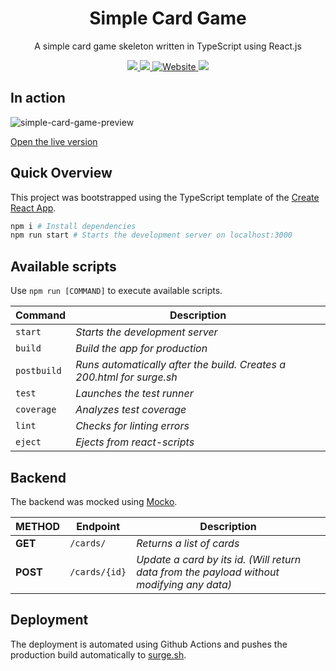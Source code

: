<p align="center">
  <h1 align="center">Simple Card Game</h1>
  <p align="center">A simple card game skeleton written in TypeScript using React.js</p>
  <p align="center">
    <a href="https://github.com/dschu-lab/simple-card-game/actions/workflows/pr-check.yml">
      <img src="https://github.com/dschu-lab/simple-card-game/actions/workflows/pr-check.yml/badge.svg" />
    </a>
    <a href="https://codecov.io/gh/dschu-lab/simple-card-game">
      <img src="https://codecov.io/gh/dschu-lab/simple-card-game/branch/main/graph/badge.svg?token=RV3LHBDCBH"/>
    </a>
    <a href="https://dschu-simple-card-game.surge.sh">
      <img alt="Website" src="https://img.shields.io/website?url=https%3A%2F%2Fdschu-simple-card-game.surge.sh">
    </a>
    <a href="https://github.com/prettier/prettier">
      <img src="https://img.shields.io/badge/code_style-prettier-ff69b4.svg?style=flat-square" />
    </a>
  </p>
</p>

## In action

![simple-card-game-preview](https://user-images.githubusercontent.com/3493187/153751833-b35e17c3-4a95-484c-9d42-26bc9c4c588d.gif)

[Open the live version](https://dschu-simple-card-game.surge.sh)

## Quick Overview

This project was bootstrapped using the TypeScript template of the [Create React App](https://github.com/facebook/create-react-app).

```bash
npm i # Install dependencies
npm run start # Starts the development server on localhost:3000
```

## Available scripts

Use `npm run [COMMAND]` to execute available scripts.

| Command     | Description                                                           |
| ----------- | --------------------------------------------------------------------- |
| `start`     | _Starts the development server_                                       |
| `build`     | _Build the app for production_                                        |
| `postbuild` | _Runs automatically after the build. Creates a 200.html for surge.sh_ |
| `test`      | _Launches the test runner_                                            |
| `coverage`  | _Analyzes test coverage_                                              |
| `lint`      | _Checks for linting errors_                                           |
| `eject`     | _Ejects from react-scripts_                                           |

## Backend

The backend was mocked using [Mocko](http://mocko.dev).

| METHOD   | Endpoint      | Description                                                                               |
| -------- | ------------- | ----------------------------------------------------------------------------------------- |
| **GET**  | `/cards/`     | _Returns a list of cards_                                                                 |
| **POST** | `/cards/{id}` | _Update a card by its id. (Will return data from the payload without modifying any data)_ |

## Deployment

The deployment is automated using Github Actions and pushes the production build automatically to [surge.sh](https://surge.sh/).
